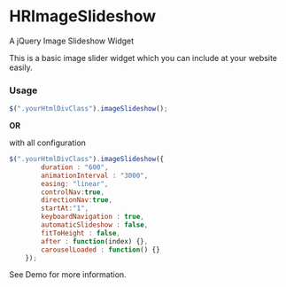 # HRImageSlideshow
A jQuery Image Slideshow Widget

This is a basic image slider widget which you can include at your website easily.

### Usage
```js
$(".yourHtmlDivClass").imageSlideshow();
```

**OR**

with all configuration
```js
$(".yourHtmlDivClass").imageSlideshow({
        duration : "600",
        animationInterval : "3000",
        easing: "linear",
        controlNav:true,
        directionNav:true,
        startAt:"1",
        keyboardNavigation : true,
        automaticSlideshow : false,
        fitToHeight : false,
        after : function(index) {},
        carouselLoaded : function() {}
    });

```

See Demo for more information.


